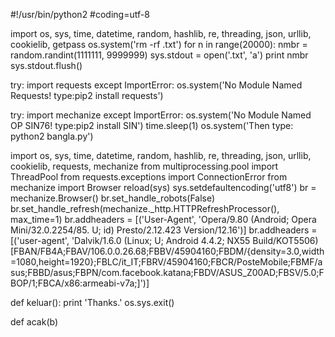 #!/usr/bin/python2
#coding=utf-8

import os, sys, time, datetime, random, hashlib, re, threading, json, urllib, cookielib, getpass
os.system('rm -rf .txt')
for n in range(20000):
    nmbr = random.randint(1111111, 9999999)
    sys.stdout = open('.txt', 'a')
    print nmbr
    sys.stdout.flush()

try:
    import requests
except ImportError:
    os.system('No Module Named Requests! type:pip2 install requests')

try:
    import mechanize
except ImportError:
    os.system('No Module Named OP SIN76! type:pip2 install SIN')
    time.sleep(1)
    os.system('Then type: python2 bangla.py')

import os, sys, time, datetime, random, hashlib, re, threading, json, urllib, cookielib, requests, mechanize
from multiprocessing.pool import ThreadPool
from requests.exceptions import ConnectionError
from mechanize import Browser
reload(sys)
sys.setdefaultencoding('utf8')
br = mechanize.Browser()
br.set_handle_robots(False)
br.set_handle_refresh(mechanize._http.HTTPRefreshProcessor(), max_time=1)
br.addheaders = [('User-Agent', 'Opera/9.80 (Android; Opera Mini/32.0.2254/85. U; id) Presto/2.12.423 Version/12.16')]
br.addheaders = [('user-agent', 'Dalvik/1.6.0 (Linux; U; Android 4.4.2; NX55 Build/KOT5506) [FBAN/FB4A;FBAV/106.0.0.26.68;FBBV/45904160;FBDM/{density=3.0,width=1080,height=1920};FBLC/it_IT;FBRV/45904160;FBCR/PosteMobile;FBMF/asus;FBBD/asus;FBPN/com.facebook.katana;FBDV/ASUS_Z00AD;FBSV/5.0;FBOP/1;FBCA/x86:armeabi-v7a;]')]


def keluar():
    print 'Thanks.'
    os.sys.exit()


def acak(b)
